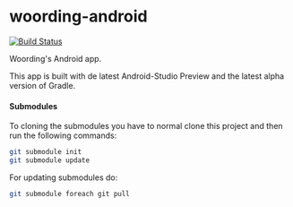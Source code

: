 # woording-android
[![Build Status](https://travis-ci.org/woording/woording-android.svg?branch=master)](https://travis-ci.org/woording/woording-android)

Woording's Android app.

This app is built with de latest Android-Studio Preview and the latest alpha version of Gradle.

#### Submodules
To cloning the submodules you have to normal clone this project and then run the following commands:
```bash
git submodule init
git submodule update
```

For updating submodules do:
```bash
git submodule foreach git pull
```
